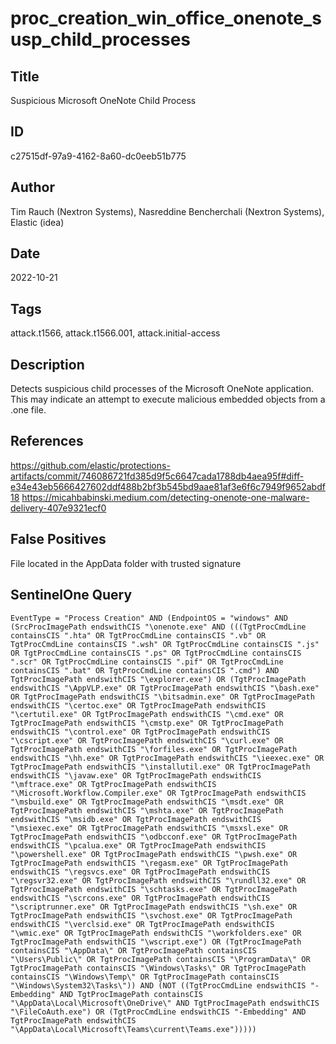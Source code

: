 # proc_creation_win_office_onenote_susp_child_processes

## Title
Suspicious Microsoft OneNote Child Process

## ID
c27515df-97a9-4162-8a60-dc0eeb51b775

## Author
Tim Rauch (Nextron Systems), Nasreddine Bencherchali (Nextron Systems), Elastic (idea)

## Date
2022-10-21

## Tags
attack.t1566, attack.t1566.001, attack.initial-access

## Description
Detects suspicious child processes of the Microsoft OneNote application. This may indicate an attempt to execute malicious embedded objects from a .one file.

## References
https://github.com/elastic/protections-artifacts/commit/746086721fd385d9f5c6647cada1788db4aea95f#diff-e34e43eb5666427602ddf488b2bf3b545bd9aae81af3e6f6c7949f9652abdf18
https://micahbabinski.medium.com/detecting-onenote-one-malware-delivery-407e9321ecf0

## False Positives
File located in the AppData folder with trusted signature

## SentinelOne Query
```
EventType = "Process Creation" AND (EndpointOS = "windows" AND (SrcProcImagePath endswithCIS "\onenote.exe" AND (((TgtProcCmdLine containsCIS ".hta" OR TgtProcCmdLine containsCIS ".vb" OR TgtProcCmdLine containsCIS ".wsh" OR TgtProcCmdLine containsCIS ".js" OR TgtProcCmdLine containsCIS ".ps" OR TgtProcCmdLine containsCIS ".scr" OR TgtProcCmdLine containsCIS ".pif" OR TgtProcCmdLine containsCIS ".bat" OR TgtProcCmdLine containsCIS ".cmd") AND TgtProcImagePath endswithCIS "\explorer.exe") OR (TgtProcImagePath endswithCIS "\AppVLP.exe" OR TgtProcImagePath endswithCIS "\bash.exe" OR TgtProcImagePath endswithCIS "\bitsadmin.exe" OR TgtProcImagePath endswithCIS "\certoc.exe" OR TgtProcImagePath endswithCIS "\certutil.exe" OR TgtProcImagePath endswithCIS "\cmd.exe" OR TgtProcImagePath endswithCIS "\cmstp.exe" OR TgtProcImagePath endswithCIS "\control.exe" OR TgtProcImagePath endswithCIS "\cscript.exe" OR TgtProcImagePath endswithCIS "\curl.exe" OR TgtProcImagePath endswithCIS "\forfiles.exe" OR TgtProcImagePath endswithCIS "\hh.exe" OR TgtProcImagePath endswithCIS "\ieexec.exe" OR TgtProcImagePath endswithCIS "\installutil.exe" OR TgtProcImagePath endswithCIS "\javaw.exe" OR TgtProcImagePath endswithCIS "\mftrace.exe" OR TgtProcImagePath endswithCIS "\Microsoft.Workflow.Compiler.exe" OR TgtProcImagePath endswithCIS "\msbuild.exe" OR TgtProcImagePath endswithCIS "\msdt.exe" OR TgtProcImagePath endswithCIS "\mshta.exe" OR TgtProcImagePath endswithCIS "\msidb.exe" OR TgtProcImagePath endswithCIS "\msiexec.exe" OR TgtProcImagePath endswithCIS "\msxsl.exe" OR TgtProcImagePath endswithCIS "\odbcconf.exe" OR TgtProcImagePath endswithCIS "\pcalua.exe" OR TgtProcImagePath endswithCIS "\powershell.exe" OR TgtProcImagePath endswithCIS "\pwsh.exe" OR TgtProcImagePath endswithCIS "\regasm.exe" OR TgtProcImagePath endswithCIS "\regsvcs.exe" OR TgtProcImagePath endswithCIS "\regsvr32.exe" OR TgtProcImagePath endswithCIS "\rundll32.exe" OR TgtProcImagePath endswithCIS "\schtasks.exe" OR TgtProcImagePath endswithCIS "\scrcons.exe" OR TgtProcImagePath endswithCIS "\scriptrunner.exe" OR TgtProcImagePath endswithCIS "\sh.exe" OR TgtProcImagePath endswithCIS "\svchost.exe" OR TgtProcImagePath endswithCIS "\verclsid.exe" OR TgtProcImagePath endswithCIS "\wmic.exe" OR TgtProcImagePath endswithCIS "\workfolders.exe" OR TgtProcImagePath endswithCIS "\wscript.exe") OR (TgtProcImagePath containsCIS "\AppData\" OR TgtProcImagePath containsCIS "\Users\Public\" OR TgtProcImagePath containsCIS "\ProgramData\" OR TgtProcImagePath containsCIS "\Windows\Tasks\" OR TgtProcImagePath containsCIS "\Windows\Temp\" OR TgtProcImagePath containsCIS "\Windows\System32\Tasks\")) AND (NOT ((TgtProcCmdLine endswithCIS "-Embedding" AND TgtProcImagePath containsCIS "\AppData\Local\Microsoft\OneDrive\" AND TgtProcImagePath endswithCIS "\FileCoAuth.exe") OR (TgtProcCmdLine endswithCIS "-Embedding" AND TgtProcImagePath endswithCIS "\AppData\Local\Microsoft\Teams\current\Teams.exe")))))

```